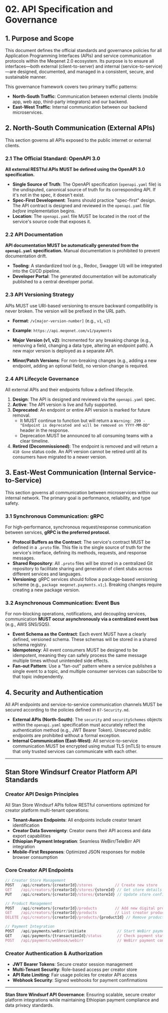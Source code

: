 # 02. API Specification and Governance

## 1. Purpose and Scope

This document defines the official standards and governance policies for all Application Programming
Interfaces (APIs) and service communication protocols within the Meqenet 2.0 ecosystem. Its purpose
is to ensure all interfaces—both external (client-to-server) and internal (service-to-service)—are
designed, documented, and managed in a consistent, secure, and sustainable manner.

This governance framework covers two primary traffic patterns:

- **North-South Traffic**: Communication between external clients (mobile app, web app, third-party
  integrators) and our backend.
- **East-West Traffic**: Internal communication between our backend microservices.

## 2. North-South Communication (External APIs)

This section governs all APIs exposed to the public internet or external clients.

### 2.1 The Official Standard: OpenAPI 3.0

**All external RESTful APIs MUST be defined using the OpenAPI 3.0 specification.**

- **Single Source of Truth**: The OpenAPI specification (`openapi.yaml` file) is the undisputed,
  canonical source of truth for its corresponding API. If it's not in the spec, it doesn't exist.
- **Spec-First Development**: Teams should practice "spec-first" design. The API contract is
  designed and reviewed in the `openapi.yaml` file _before_ implementation begins.
- **Location**: The `openapi.yaml` file MUST be located in the root of the service's source code
  that exposes it.

### 2.2 API Documentation

**API documentation MUST be automatically generated from the `openapi.yaml` specification.** Manual
documentation is prohibited to prevent documentation drift.

- **Tooling**: A standardized tool (e.g., Redoc, Swagger UI) will be integrated into the CI/CD
  pipeline.
- **Developer Portal**: The generated documentation will be automatically published to a central
  developer portal.

### 2.3 API Versioning Strategy

APIs MUST use URI-based versioning to ensure backward compatibility is never broken. The version
will be prefixed in the URL path.

- **Format**: `/v[major-version-number]` (e.g., `v1`, `v2`)
- **Example**: `https://api.meqenet.com/v1/payments`

- **Major Version (v1, v2)**: Incremented for any breaking change (e.g., removing a field, changing
  a data type, altering an endpoint path). A new major version is deployed as a separate API.
- **Minor/Patch Versions**: For non-breaking changes (e.g., adding a new endpoint, adding an
  optional field), no version change is required.

### 2.4 API Lifecycle Governance

All external APIs and their endpoints follow a defined lifecycle.

1.  **Design**: The API is designed and reviewed via the `openapi.yaml` spec.
2.  **Active**: The API version is live and fully supported.
3.  **Deprecated**: An endpoint or entire API version is marked for future removal.
    - It MUST continue to function but will return a
      `Warning: 299 - "Endpoint is deprecated and will be removed on YYYY-MM-DD"` header in the
      response.
    - Deprecation MUST be announced to all consuming teams with a clear timeline.
4.  **Retired (Decommissioned)**: The endpoint is removed and will return a `410 Gone` status code.
    An API version cannot be retired until all its consumers have migrated to a newer version.

## 3. East-West Communication (Internal Service-to-Service)

This section governs all communication between microservices within our internal network. The
primary goal is performance, reliability, and type safety.

### 3.1 Synchronous Communication: gRPC

For high-performance, synchronous request/response communication between services, **gRPC is the
preferred protocol.**

- **Protocol Buffers as the Contract**: The service's contract MUST be defined in a `.proto` file.
  This file is the single source of truth for the service's interface, defining its methods,
  requests, and response messages.
- **Shared Repository**: All `.proto` files will be stored in a centralized Git repository to
  facilitate sharing and generation of client stubs across different services and languages.
- **Versioning**: gRPC services should follow a package-based versioning scheme (e.g.,
  `package meqenet.payments.v1;`). Breaking changes require creating a new package version.

### 3.2 Asynchronous Communication: Event Bus

For non-blocking operations, notifications, and decoupling services, communication **MUST occur
asynchronously via a centralized event bus** (e.g., AWS SNS/SQS).

- **Event Schema as the Contract**: Each event MUST have a clearly defined, versioned schema. These
  schemas will be stored in a shared schema registry.
- **Idempotency**: All event consumers MUST be designed to be idempotent, meaning they can safely
  process the same message multiple times without unintended side effects.
- **Fan-out Pattern**: Use a "fan-out" pattern where a service publishes a single event to a topic,
  and multiple consumer services can subscribe to that topic independently.

## 4. Security and Authentication

All API endpoints and service-to-service communication channels MUST be secured according to the
policies defined in `07-Security.md`.

- **External APIs (North-South)**: The `security` and `securitySchemes` objects within the
  `openapi.yaml` specification must accurately reflect the authentication method (e.g., JWT Bearer
  Token). Unsecured public endpoints are prohibited without a formal exception.
- **Internal Communication (East-West)**: All service-to-service communication MUST be encrypted
  using mutual TLS (mTLS) to ensure that only trusted services can communicate with each other.

---

## Stan Store Windsurf Creator Platform API Standards

### Creator API Design Principles
All Stan Store Windsurf APIs follow RESTful conventions optimized for creator platform multi-tenant operations:

- **Tenant-Aware Endpoints**: All endpoints include creator tenant identification
- **Creator Data Sovereignty**: Creator owns their API access and data export capabilities
- **Ethiopian Payment Integration**: Seamless WeBirr/TeleBirr API integration
- **Mobile-First Responses**: Optimized JSON responses for mobile browser consumption

### Core Creator API Endpoints
```typescript
// Creator Store Management
POST   /api/creators/{creatorId}/stores          // Create new store
GET    /api/creators/{creatorId}/stores/{storeId} // Get store details
PUT    /api/creators/{creatorId}/stores/{storeId} // Update store configuration

// Product Management
POST   /api/creators/{creatorId}/products        // Add new digital product
GET    /api/creators/{creatorId}/products        // List creator products
DELETE /api/creators/{creatorId}/products/{productId} // Remove product

// Payment Integration
POST   /api/payments/weBirr/initiate              // Start WeBirr payment
GET    /api/payments/{transactionId}/status       // Check payment status
POST   /api/payments/webhook/webirr               // WeBirr payment confirmation
```

### Creator Authentication & Authorization
- **JWT Bearer Tokens**: Secure creator session management
- **Multi-Tenant Security**: Role-based access per creator store
- **API Rate Limiting**: Fair usage policies for creator API access
- **Webhook Security**: Signed webhooks for payment confirmations

---

**Stan Store Windsurf API Governance**: Ensuring scalable, secure creator platform integrations while maintaining Ethiopian payment compliance and data privacy standards.
